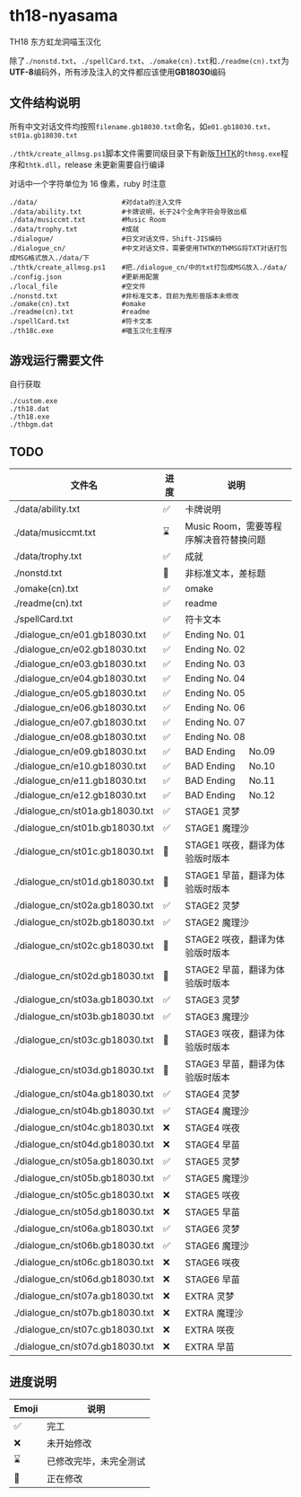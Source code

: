 # th18-nyasama

TH18 东方虹龙洞喵玉汉化

除了`./nonstd.txt`、`./spellCard.txt`、`./omake(cn).txt`和`./readme(cn).txt`为**UTF-8**编码外，所有涉及注入的文件都应该使用**GB18030**编码

## 文件结构说明

所有中文对话文件均按照`filename.gb18030.txt`命名，如`e01.gb18030.txt`、`st01a.gb18030.txt`

`./thtk/create_allmsg.ps1`脚本文件需要同级目录下有新版[THTK](https://github.com/thpatch/thtk)的`thmsg.exe`程序和`thtk.dll`，release 未更新需要自行编译

对话中一个字符单位为 16 像素，ruby 时注意

```
./data/                     #对data的注入文件
./data/ability.txt          #卡牌说明，长于24个全角字符会导致出框
./data/musiccmt.txt         #Music Room
./data/trophy.txt           #成就
./dialogue/                 #日文对话文件，Shift-JIS编码
./dialogue_cn/              #中文对话文件，需要使用THTK的THMSG将TXT对话打包成MSG格式放入./data/下
./thtk/create_allmsg.ps1    #把./dialogue_cn/中的txt打包成MSG放入./data/
./config.json               #更新用配置
./local_file                #空文件
./nonstd.txt                #非标准文本，目前为鬼形兽版本未修改
./omake(cn).txt             #omake
./readme(cn).txt            #readme
./spellCard.txt             #符卡文本
./th18c.exe                 #喵玉汉化主程序
```

## 游戏运行需要文件

自行获取

```
./custom.exe
./th18.dat
./th18.exe
./thbgm.dat
```

## TODO

| 文件名                          | 进度 | 说明                                   |
| ------------------------------- | ---- | -------------------------------------- |
| ./data/ability.txt              | ✅   | 卡牌说明                               |
| ./data/musiccmt.txt             | ⌛   | Music Room，需要等程序解决音符替换问题 |
| ./data/trophy.txt               | ✅   | 成就                                   |
| ./nonstd.txt                    | 🚧   | 非标准文本，差标题                     |
| ./omake(cn).txt                 | ✅   | omake                                  |
| ./readme(cn).txt                | ✅   | readme                                 |
| ./spellCard.txt                 | ✅   | 符卡文本                               |
| ./dialogue_cn/e01.gb18030.txt   | ✅   | Ending No. 01                          |
| ./dialogue_cn/e02.gb18030.txt   | ✅   | Ending No. 02                          |
| ./dialogue_cn/e03.gb18030.txt   | ✅   | Ending No. 03                          |
| ./dialogue_cn/e04.gb18030.txt   | ✅   | Ending No. 04                          |
| ./dialogue_cn/e05.gb18030.txt   | ✅   | Ending No. 05                          |
| ./dialogue_cn/e06.gb18030.txt   | ✅   | Ending No. 06                          |
| ./dialogue_cn/e07.gb18030.txt   | ✅   | Ending No. 07                          |
| ./dialogue_cn/e08.gb18030.txt   | ✅   | Ending No. 08                          |
| ./dialogue_cn/e09.gb18030.txt   | ✅   | BAD Ending 　 No.09                    |
| ./dialogue_cn/e10.gb18030.txt   | ✅   | BAD Ending 　 No.10                    |
| ./dialogue_cn/e11.gb18030.txt   | ✅   | BAD Ending 　 No.11                    |
| ./dialogue_cn/e12.gb18030.txt   | ✅   | BAD Ending 　 No.12                    |
| ./dialogue_cn/st01a.gb18030.txt | ✅   | STAGE1 灵梦                            |
| ./dialogue_cn/st01b.gb18030.txt | ✅   | STAGE1 魔理沙                          |
| ./dialogue_cn/st01c.gb18030.txt | 🚧   | STAGE1 咲夜，翻译为体验版时版本        |
| ./dialogue_cn/st01d.gb18030.txt | 🚧   | STAGE1 早苗，翻译为体验版时版本        |
| ./dialogue_cn/st02a.gb18030.txt | ✅   | STAGE2 灵梦                            |
| ./dialogue_cn/st02b.gb18030.txt | ✅   | STAGE2 魔理沙                          |
| ./dialogue_cn/st02c.gb18030.txt | 🚧   | STAGE2 咲夜，翻译为体验版时版本        |
| ./dialogue_cn/st02d.gb18030.txt | 🚧   | STAGE2 早苗，翻译为体验版时版本        |
| ./dialogue_cn/st03a.gb18030.txt | ✅   | STAGE3 灵梦                            |
| ./dialogue_cn/st03b.gb18030.txt | ✅   | STAGE3 魔理沙                          |
| ./dialogue_cn/st03c.gb18030.txt | 🚧   | STAGE3 咲夜，翻译为体验版时版本        |
| ./dialogue_cn/st03d.gb18030.txt | 🚧   | STAGE3 早苗，翻译为体验版时版本        |
| ./dialogue_cn/st04a.gb18030.txt | ✅   | STAGE4 灵梦                            |
| ./dialogue_cn/st04b.gb18030.txt | ✅   | STAGE4 魔理沙                          |
| ./dialogue_cn/st04c.gb18030.txt | ❌   | STAGE4 咲夜                            |
| ./dialogue_cn/st04d.gb18030.txt | ❌   | STAGE4 早苗                            |
| ./dialogue_cn/st05a.gb18030.txt | ✅   | STAGE5 灵梦                            |
| ./dialogue_cn/st05b.gb18030.txt | ✅   | STAGE5 魔理沙                          |
| ./dialogue_cn/st05c.gb18030.txt | ❌   | STAGE5 咲夜                            |
| ./dialogue_cn/st05d.gb18030.txt | ❌   | STAGE5 早苗                            |
| ./dialogue_cn/st06a.gb18030.txt | ✅   | STAGE6 灵梦                            |
| ./dialogue_cn/st06b.gb18030.txt | ✅   | STAGE6 魔理沙                          |
| ./dialogue_cn/st06c.gb18030.txt | ❌   | STAGE6 咲夜                            |
| ./dialogue_cn/st06d.gb18030.txt | ❌   | STAGE6 早苗                            |
| ./dialogue_cn/st07a.gb18030.txt | ❌   | EXTRA 灵梦                             |
| ./dialogue_cn/st07b.gb18030.txt | ❌   | EXTRA 魔理沙                           |
| ./dialogue_cn/st07c.gb18030.txt | ❌   | EXTRA 咲夜                             |
| ./dialogue_cn/st07d.gb18030.txt | ❌   | EXTRA 早苗                             |

## 进度说明

| Emoji | 说明                   |
| ----- | ---------------------- |
| ✅    | 完工                   |
| ❌    | 未开始修改             |
| ⌛    | 已修改完毕，未完全测试 |
| 🚧    | 正在修改               |
